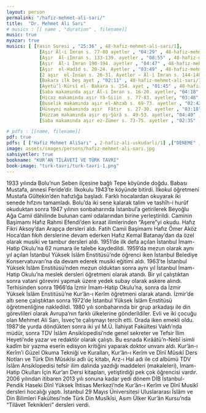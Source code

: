 ```yaml
---
layout: person
permalink: "/hafiz-mehmet-ali-sari/"
title:  "Dr. Mehmet Ali Sarı"
# musics : [[ name , "duration" , filename]]
music: true
myazar: true
musics: [ [Yasin Suresi , "25:36" , 48-hafiz-mehmet-ali-sari/1],
            [Aşır Âl-i İmran s. 77-80 ayetler , "04:29" , 48-hafiz-mehmet-ali-sari/2],
            [Aşır  Âl-iİmran s. 133-139. ayetler , "08:55" , 48-hafiz-mehmet-ali-sari/3],
            [Aşır  Âl-i İmran 190-194. ayetler , "04:47" , 48-hafiz-mehmet-ali-sari/4],
            [Aşır  el-Hadîd s. 20-24. Ayetler , "03:49" , 48-hafiz-mehmet-ali-sari/5],
            [2 aşır  el-İnsan s. 26-31. Ayetler – Âl-i İmran s. 144-148. ayetler , "04:49" , 48-hafiz-mehmet-ali-sari/6],
            [Bakara ilk beş ayet , "02:11" , 48-hafiz-mehmet-ali-sari/7],
            [Ayetü’l-Kürsî el- Bakara s. 254. ayet , "01:45" , 48-hafiz-mehmet-ali-sari/8],
            [Saba makamında aşır Âl-i İmran s. 16-20. ayetler, "04:18" , 48-hafiz-mehmet-ali-sari/9],
            [Hicaz makamında aşır Yâ-Siiin  s. 77-83. ayetler, "03:48" , 48-hafiz-mehmet-ali-sari/10],
            [Buselik makamında aşır el-Ahzab s. 69-73. ayetler , "02:42" , 48-hafiz-mehmet-ali-sari/11],
            [Hüseyni makamında aşır  Fâtır  s. 27-30. ayetler , "03:18" , 48-hafiz-mehmet-ali-sari/12],
            [Hüzzam makamında aşır eş-Şûrâ s. 49-53. ayetler, "04:40" , 48-hafiz-mehmet-ali-sari/13],
            [Saba makamında aşır ez-Zümer s. 73-75. ayetler , "02:35" , 48-hafiz-mehmet-ali-sari/14]]

# pdfs : [[name, filename]]
pdf: true
pdfs: [ ["Hafiz Mehmet AliSarı" , 2-hafiz-ali-uskudarli/1] ,["DENEME" , 2-hafiz-ali-uskudarli/1] ]
image: assets/images/persons/hafiz-mehmet-ali-sari.jpg
sahsiyetler: true
bookname: "KUR’AN TİLÂVETİ VE TÜRK TAVRI"
book-image: "turk-tavri/turk-tavri-1.png"
---
```


1933 yılında Bolu’nun Seben ilçesine bağlı Tepe köyünde doğdu. Babası Mustafa, annesi Feride’dir. İlkokulu 1943’te köyünde bitirdi. İlkokul öğretmeni Mustafa Gültekin’den hafızlığa başladı. Farklı hocalardan okuyarak iki senede hıfzını tamamladı. Bolu’da iki sene kalarak talim ve tashîh-i hurûf okuduktan sonra 1947 yılının sonbaharında İstanbul’a getirilerek Beyoğlu Ağa Camii dâhilinde bulunan cami odalarından birine yerleştirildi. Caminin Başimamı Hafız Rahmi Efendi’den kıraat ilimlerinden “Aşere”yi okudu. Hafız Fikri Aksoy’dan Arapça dersleri aldı. Fatih Camii Başimamı Hafız Ömer Aköz Hoca’dan fıkıh derslerine devam ederken Hafız Kemal Batanay’dan da özel olarak musiki ve tambur dersleri aldı. 1951’de ilk defa açılan İstanbul İmam-Hatip Okulu’na 62 numara ile talebe kaydedildi. 1959’da mezun olarak aynı yıl açılan İstanbul Yüksek İslâm Enstitüsü’nde öğrenci iken İstanbul Belediye Konservatuvarı’na da devam ederek musiki eğitimi aldı.
1963’te İstanbul Yüksek İslâm Enstitüsü’nden mezun olduktan sonra aynı yıl İstanbul İmam-Hatip Okulu’na meslek dersleri öğretmeni olarak atandı. Bir yıl çalıştıktan sonra vatani görevini yapmak üzere yedek subay olarak askere alındı. Terhisinden sonra 1966’da İzmir İmam-Hatip Okulu’na, sonra da İzmir Yüksek İslâm Enstitüsü’ne Kur’ân-ı Kerîm öğretmeni olarak atandı. İzmir’de altı sene çalıştıktan sonra 1972’de İstanbul Yüksek İslâm Enstitüsü öğretmenliğine nakledildi. 1980 yılı sonbaharında bir grup arkadaşı ile din görevlileri olarak Avrupa’nın farklı ülkelerine gönderildiler. 
Evli ve iki çocuğu olan Mehmet Ali Sarı, İsveç’te çalışmayı tercih etti. Orada iken emekli oldu. 1987’de yurda döndükten sonra iki yıl M.Ü. İlahiyat Fakültesi Vakfı’nda müdür, sonra TDV İslâm Ansiklopedisi’nde genel sekreter ve Tefsir İlim Heyeti’nde yazar ve redaktör olarak çalıştı. Bu esnada Kırââtü’n-Nebî isimli kadîm bir yazma eserin edisyon kritiğini yaparak doktor unvanı aldı.
Kur’ân-ı Kerîm’i Güzel Okuma Tekniği ve Kuralları, Kur’ân-ı Kerîm ve Dînî Mûsıkî Ders Notları ve Türk Din Mûsıkîsi adlı üç kitabı, Arz-ı Hal adı ile cd albümü TDV İslâm Ansiklopedisi tefsîr ilim dalında yazdığı maddeleri (makaleleri), İmam-Hatip Okulları İçin Kur’an Dersi kitapları, yetiştirdiği pek çok öğrencisi vardır. 2006 yılından itibaren 2013 yılı sonuna kadar yedi dönem DİB İstanbul-Pendik Haseki Dînî Yüksek İhtisas Merkezi’nde Kur’ân-ı Kerîm ve Dînî Musikî dersleri hocalığı yaptı. İstanbul 29 Mayıs Üniversitesi Uluslararası İslâm ve Din Bilimleri Fakültesi’nde Türk Din Musîkîsi, Asım Ülker Kur’ân Kursu’nda “Tilâvet Teknikleri” dersleri verdi.